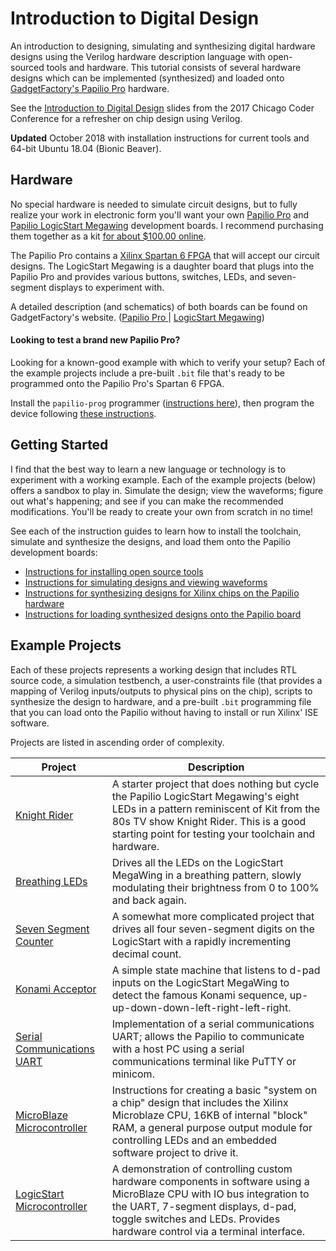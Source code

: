 # Introduction to Digital Design

An introduction to designing, simulating and synthesizing digital hardware designs using the Verilog hardware description language with open-sourced tools and hardware. This tutorial consists of several hardware designs which can be implemented (synthesized) and loaded onto [GadgetFactory's Papilio Pro](http://papilio.cc) hardware.

See the [Introduction to Digital Design](introduction-to-digital-design.pdf) slides from the 2017 Chicago Coder Conference for a refresher on chip design using Verilog.

**Updated** October 2018 with installation instructions for current tools and 64-bit Ubuntu 18.04 (Bionic Beaver).

## Hardware

No special hardware is needed to simulate circuit designs, but to fully realize your work in electronic form you'll want your own [Papilio Pro](http://papilio.cc/index.php?n=Papilio.PapilioPro) and [Papilio LogicStart Megawing](http://papilio.cc/index.php?n=Papilio.LogicStartMegaWing) development boards. I recommend purchasing them together as a kit [for about $100.00 online](http://store.gadgetfactory.net/logicstart-megawing-papilio-bundle/).

The Papilio Pro contains a [Xilinx Spartan 6  FPGA](https://www.xilinx.com/products/silicon-devices/fpga/spartan-6.html) that will accept our circuit designs. The LogicStart Megawing is a daughter board that plugs into the Papilio Pro and provides various buttons, switches, LEDs, and seven-segment displays to experiment with.

A detailed description (and schematics) of both boards can be found on GadgetFactory's website. ([Papilio Pro ](http://papilio.cc/index.php?n=Papilio.PapilioPro) | [LogicStart Megawing](http://papilio.cc/index.php?n=Papilio.LogicStartMegaWing))

#### Looking to test a brand new Papilio Pro?

Looking for a known-good example with which to verify your setup? Each of the example projects include a pre-built `.bit` file that's ready to be programmed onto the Papilio Pro's Spartan 6 FPGA.

Install the `papilio-prog` programmer ([instructions here](docs/install-instructions.md)), then program the device following [these instructions](docs/papilio-instructions.md).

## Getting Started

I find that the best way to learn a new language or technology is to experiment with a working example. Each of the example projects (below) offers a sandbox to play in. Simulate the design; view the waveforms; figure out what's happening; and see if you can make the recommended modifications. You'll be ready to create your own from scratch in no time!

See each of the instruction guides to learn how to install the toolchain, simulate and synthesize the designs, and load them onto the Papilio development boards:

* [Instructions for installing open source tools](docs/install-instructions.md)
* [Instructions for simulating designs and viewing waveforms](docs/simulation-instructions.md)
* [Instructions for synthesizing designs for Xilinx chips on the Papilio hardware](docs/synthesis-instructions.md)
* [Instructions for loading synthesized designs onto the Papilio board](docs/papilio-instructions.md)

## Example Projects

Each of these projects represents a working design that includes RTL source code, a simulation testbench, a user-constraints file (that provides a mapping of Verilog inputs/outputs to physical pins on the chip), scripts to synthesize the design to hardware, and a pre-built `.bit` programming file that you can load onto the Papilio without having to install or run Xilinx' ISE software.

Projects are listed in ascending order of complexity.

Project | Description
--------|---------------------------
[Knight Rider](knight-rider/) | A starter project that does nothing but cycle the Papilio LogicStart Megawing's eight LEDs in a pattern reminiscent of Kit from the 80s TV show Knight Rider. This is a good starting point for testing your toolchain and hardware.
[Breathing LEDs](breathing-led/) | Drives all the LEDs on the LogicStart MegaWing in a breathing pattern, slowly modulating their brightness from 0 to 100% and back again.
[Seven Segment Counter](seven-segment-counter/) | A somewhat more complicated project that drives all four seven-segment digits on the LogicStart with a rapidly incrementing decimal count.
[Konami Acceptor](konami-acceptor/) | A simple state machine that listens to d-pad inputs on the LogicStart MegaWing to detect the famous Konami sequence, up-up-down-down-left-right-left-right.
[Serial Communications UART](uart/) | Implementation of a serial communications UART; allows the Papilio to communicate with a host PC using a serial communications terminal like PuTTY or minicom.
[MicroBlaze Microcontroller](microblaze/) | Instructions for creating a basic "system on a chip" design that includes the Xilinx Microblaze CPU, 16KB of internal "block" RAM, a general purpose output module for controlling LEDs and an embedded software project to drive it.
[LogicStart Microcontroller](lsuc/) | A demonstration of controlling custom hardware components in software using a MicroBlaze CPU with IO bus integration to the UART, 7-segment displays, d-pad, toggle switches and LEDs. Provides hardware control via a terminal interface.
